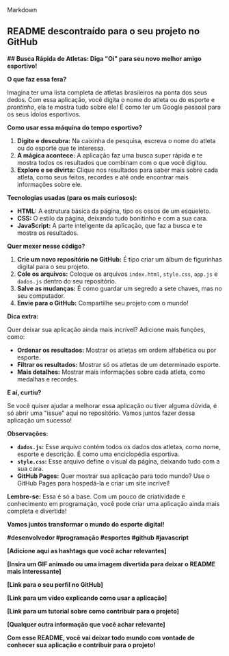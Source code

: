 Markdown
## **README descontraído para o seu projeto no GitHub**

**## Busca Rápida de Atletas: Diga "Oi" para seu novo melhor amigo esportivo!**

**O que faz essa fera?** 

Imagina ter uma lista completa de atletas brasileiros na ponta dos seus dedos. Com essa aplicação, você digita o nome do atleta ou do esporte e *prontinho*, ela te mostra tudo sobre ele! É como ter um Google pessoal para os seus ídolos esportivos.

**Como usar essa máquina do tempo esportivo?**

1. **Digite e descubra:** Na caixinha de pesquisa, escreva o nome do atleta ou do esporte que te interessa.
2. **A mágica acontece:** A aplicação faz uma busca super rápida e te mostra todos os resultados que combinam com o que você digitou.
3. **Explore e se divirta:** Clique nos resultados para saber mais sobre cada atleta, como seus feitos, recordes e até onde encontrar mais informações sobre ele.

**Tecnologias usadas (para os mais curiosos):**

* **HTML:** A estrutura básica da página, tipo os ossos de um esqueleto.
* **CSS:** O estilo da página, deixando tudo bonitinho e com a sua cara.
* **JavaScript:** A parte inteligente da aplicação, que faz a busca e te mostra os resultados.

**Quer mexer nesse código?**

1. **Crie um novo repositório no GitHub:** É tipo criar um álbum de figurinhas digital para o seu projeto.
2. **Cole os arquivos:** Coloque os arquivos `index.html`, `style.css`, `app.js` e `dados.js` dentro do seu repositório.
3. **Salve as mudanças:** É como guardar um segredo a sete chaves, mas no seu computador.
4. **Envie para o GitHub:** Compartilhe seu projeto com o mundo!

**Dica extra:**

Quer deixar sua aplicação ainda mais incrível? Adicione mais funções, como:

* **Ordenar os resultados:** Mostrar os atletas em ordem alfabética ou por esporte.
* **Filtrar os resultados:** Mostrar só os atletas de um determinado esporte.
* **Mais detalhes:** Mostrar mais informações sobre cada atleta, como medalhas e recordes.

**E aí, curtiu?**

Se você quiser ajudar a melhorar essa aplicação ou tiver alguma dúvida, é só abrir uma "issue" aqui no repositório. Vamos juntos fazer dessa aplicação um sucesso!

**Observações:**

* **`dados.js`:** Esse arquivo contém todos os dados dos atletas, como nome, esporte e descrição. É como uma enciclopédia esportiva.
* **`style.css`:** Esse arquivo define o visual da página, deixando tudo com a sua cara.
* **GitHub Pages:** Quer mostrar sua aplicação para todo mundo? Use o GitHub Pages para hospedá-la e criar um site incrível!

**Lembre-se:** Essa é só a base. Com um pouco de criatividade e conhecimento em programação, você pode criar uma aplicação ainda mais completa e divertida! 

**Vamos juntos transformar o mundo do esporte digital!** 

**#desenvolvedor #programação #esportes #github #javascript**

**[Adicione aqui as hashtags que você achar relevantes]**

**[Insira um GIF animado ou uma imagem divertida para deixar o README mais interessante]**

**[Link para o seu perfil no GitHub]**

**[Link para um vídeo explicando como usar a aplicação]**

**[Link para um tutorial sobre como contribuir para o projeto]**

**[Qualquer outra informação que você achar relevante]**

**Com esse README, você vai deixar todo mundo com vontade de conhecer sua aplicação e contribuir para o projeto!**
